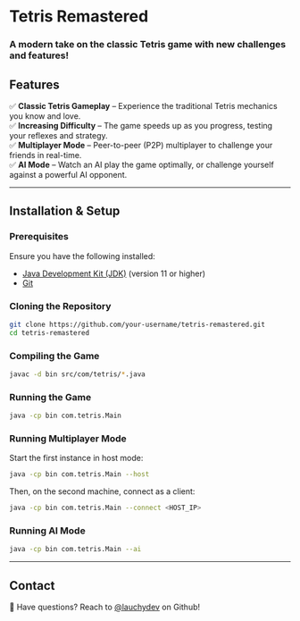 # Tetris Remastered



### A modern take on the classic Tetris game with new challenges and features!

## Features

✅ **Classic Tetris Gameplay** – Experience the traditional Tetris mechanics you know and love.\
✅ **Increasing Difficulty** – The game speeds up as you progress, testing your reflexes and strategy.\
✅ **Multiplayer Mode** – Peer-to-peer (P2P) multiplayer to challenge your friends in real-time.\
✅ **AI Mode** – Watch an AI play the game optimally, or challenge yourself against a powerful AI opponent.

---

## Installation & Setup

### Prerequisites

Ensure you have the following installed:

- [Java Development Kit (JDK)](https://adoptopenjdk.net/) (version 11 or higher)
- [Git](https://git-scm.com/)

### Cloning the Repository

```sh
git clone https://github.com/your-username/tetris-remastered.git
cd tetris-remastered
```

### Compiling the Game

```sh
javac -d bin src/com/tetris/*.java
```

### Running the Game

```sh
java -cp bin com.tetris.Main
```

### Running Multiplayer Mode

Start the first instance in host mode:

```sh
java -cp bin com.tetris.Main --host
```

Then, on the second machine, connect as a client:

```sh
java -cp bin com.tetris.Main --connect <HOST_IP>
```

### Running AI Mode

```sh
java -cp bin com.tetris.Main --ai
```

---

## Contact

💬 Have questions? Reach to [@lauchydev](https://github.com/lauchydev) on Github!



